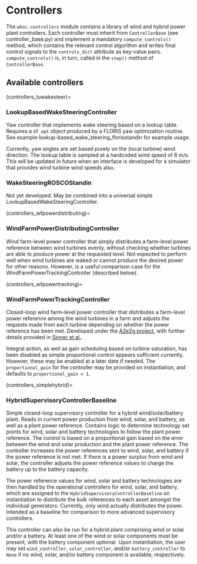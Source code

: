 # Controllers

The `whoc.controllers` module contains a library of wind and hybrid power plant
controllers. Each controller must inherit from `ControllerBase` (see 
controller_base.py) and implement a
mandatory `compute_controls()` method, which contains the relevant control 
algorithm and writes final control signals to the `controls_dict` attribute 
as key-value pairs. `compute_controls()` is, in turn, called in the `step()`
method of `ControllerBase`.

## Available controllers

(controllers_luwakesteer)=
### LookupBasedWakeSteeringController
Yaw controller that implements wake steering based on a lookup table. 
Requires a `df_opt` object produced by a FLORIS yaw optimization routine. See example 
lookup-based_wake_steering_florisstandin for example usage.

Currently, yaw angles are set based purely on the (local turbine) wind direction. The lookup table
is sampled at a hardcoded wind speed of 8 m/s. This will be updated in future when an interface is
developed for a simulator that provides wind turbine wind speeds also.

### WakeSteeringROSCOStandin
Not yet developed. May be combined into a universal simple LookupBasedWakeSteeringController.

(controllers_wfpowerdistributing)=
### WindFarmPowerDistributingController

Wind farm-level power controller that simply distributes a farm-level power 
reference between wind turbines evenly, without checking whether turbines are 
able to produce power at the requested level. Not expected to perform well when
wind turbines are waked or cannot produce the desired power for other reasons. 
However, is a useful comparison case for the WindFarmPowerTrackingController 
(described below).

(controllers_wfpowertracking)=
### WindFarmPowerTrackingController

Closed-loop wind farm-level power controller that distributes a farm-level 
power reference among the wind turbines in a farm and adjusts the requests made
from each turbine depending on whether the power reference has been met. 
Developed under the [A2e2g project](https://github.com/NREL/a2e2g), with 
further details provided in 
[Sinner et al.](https://pubs.aip.org/aip/jrse/article/15/5/053304/2913100).

Integral action, as well as gain scheduling based on turbine saturation, has been disabled as 
simple proportional control appears sufficient currently. However, these may be enabled at a 
later date if needed. The `proportional_gain` for the controller may be provided on instantiation,
and defaults to `proportional_gain = 1`.

(controllers_simplehybrid)=
### HybridSupervisoryControllerBaseline

Simple closed-loop supervisory controller for a hybrid wind/solar/battery plant.
Reads in current power production from wind, solar, and battery, as well as a plant power reference. Contains logic to determine technology set points for wind, solar and battery technologies to follow the plant power reference. The control is based on a proportional gain based on the error between the wind and solar production and the plant power reference. The controller increases the power references sent to wind, solar, and battery if the power reference is not met. If there is a power surplus from wind and solar, the controller adjusts the power reference values to charge the battery up to the battery capacity.

The power reference values for wind, solar and battery technologies are then handled by the operational controllers for wind, solar, and battery, which are assigned to the `HybridSupervisoryControllerBaseline` on instantiation to distribute the bulk references to each asset amongst the individual generators. Currently, only wind actually distributes the power.
Intended as a baseline for comparison to more advanced supervisory controllers.

This controller can also be run for a hybrid plant comprising wind or solar
and/or a battery. At least one of the wind or solar components must be present,
with the battery component optional. Upon instantiation, the user may set
`wind_controller`, `solar_controller`, and/or `battery_controller` to `None` if
no wind, solar, and/or battery component is available, respectively.
